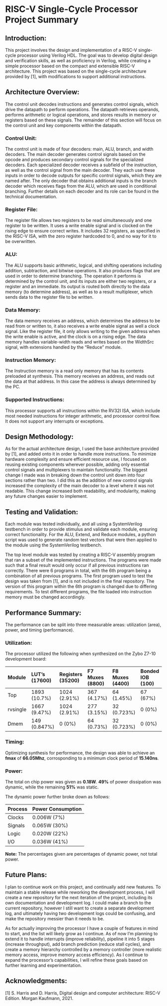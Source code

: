 # **RISC-V Single-Cycle Processor Project Summary**

## **Introduction:**  
This project involves the design and implementation of a RISC-V single-cycle processor using Verilog HDL. The goal was to develop digital design and verification skills, as well as proficiency in Verilog, while creating a simple processor based on the compact and extensible RISC-V architecture. This project was based on the single-cycle architecture provided by \[1\], with modifications to support additional instructions.

## **Architecture Overview:**  
The control unit decodes instructions and generates control signals, which drive the datapath to perform operations. The datapath retrieves operands, performs arithmetic or logical operations, and stores results in memory or registers based on these signals. The remainder of this section will focus on the control unit and key components within the datapath.

### **Control Unit:**  
The control unit is made of four decoders: main, ALU, branch, and width decoders. The main decoder generates control signals based on the opcode and produces secondary control signals for the specialized decoders. Each specialized decoder receives a subfield of the instruction, as well as the control signal from the main decoder. They each use these inputs in order to decode outputs for specific control signals, which they are named after. The only decoder that obtains additional inputs is the branch decoder which receives flags from the ALU, which are used in conditional branching. Further details on each decoder and its role can be found in the technical documentation.

### **Register File:**  
The register file allows two registers to be read simultaneously and one register to be written. It uses a write enable signal and is clocked on the rising edge to ensure correct writes. It includes 32 registers, as specified in the RISC-V ISA, with the zero register hardcoded to 0, and no way for it to be overwritten.

### **ALU:**  
The ALU supports basic arithmetic, logical, and shifting operations including addition, subtraction, and bitwise operations. It also produces flags that are used in order to determine branching. The operation it performs is determined by the control unit, and its inputs are either two registers, or a register and an immediate. Its output is routed both directly to the data memory (to determine address), as well as to a result multiplexer, which sends data to the register file to be written.

### **Data Memory:**  
The data memory receives an address, which determines the address to be read from or written to, it also receives a write enable signal as well a clock signal. Like the register file, it only allows writing to the given address when the write enable is active, and the clock is on a rising edge. The data memory handles variable-width reads and writes based on the WidthSrc signal, with extensions handled by the “Reduce” module.

### **Instruction Memory:**  
The Instruction memory is a read only memory that has its contents preloaded at synthesis. This memory receives an address, and reads out the data at that address. In this case the address is always determined by the PC.

### **Supported Instructions:**  
This processor supports all instructions within the RV32I ISA, which include most needed instructions for integer arithmetic, and processor control flow. It does not support any interrupts or exceptions.

## **Design Methodology:**  
As for the actual architecture design, I used the base architecture provided by \[1\], and added onto it in order to handle more instructions. To minimize hardware complexity and ensure efficient resource use, I focused on reusing existing components wherever possible, adding only essential control signals and multiplexers to maintain functionality. The biggest change I made was in breaking down the control unit down into four sections rather than two. I did this as the addition of new control signals increased the complexity of the main decoder to a level where it was not readable. This change increased both readability, and modularity, making any future changes easier to implement.

## **Testing and Validation:**  
Each module was tested individually, and all using a SystemVerilog testbench in order to provide stimulus and validate each module, ensuring correct functionality. For the ALU, Extend, and Reduce modules, a python script was used to generate random test vectors that were then applied to the module using the SystemVerilog testbench. 

The top level module was tested by creating a RISC-V assembly program that ran a subset of the implemented instructions. The programs were made such that a final result would only occur if all previous instructions ran correctly. There were 6 programs in total, with the 6th program being a combination of all previous programs. The first program used to test the design was taken from \[1\], and is not included in the final repository. The version of this program within the 6th program is changed due to differing requirements. To test different programs, the file loaded into instruction memory must be changed accordingly.

## **Performance Summary:**
The performance can be split into three measurable areas: utilization (area), power, and timing (performance).

### **Utilization:**
The processor utilized the following when synthesized on the Zybo Z7-10 development board:

| Module   | LUT’s (17600) | Registers (35200) | F7 Muxes (8800) | F8 Muxes (4400) | Bonded IOB (100) |
| :----    | :----         | :----             | :----           | :----           | :----            |
| Top      | 1893 (10.7%)  | 1024 (2.91%)      | 367 (4.17%)     | 64 (1.45%)      | 67 (67%)         |
| rvsingle | 1667 (9.47%)  | 1024 (2.91%)      | 277 (3.15%)     | 32 (0.723%)     | 0 (0%)           |
| Dmem     | 149 (0.847%)  | 0 (0%)            | 64 (0.73%)      | 32 (0.723%)     | 0 (0%)           |

### **Timing:**
Optimizing synthesis for performance, the design was able to achieve an **fmax** of **66.05Mhz**, corrosponding to a minimum clock period of **15.140ns**.

### **Power:**
The total on chip power was given as **0.18W**. **49%** of power dissipation was dynamic, while the remaining **51%** was static.

The dynamic power further broke down as follows:

| Process | Power Consumption |
| :---- | :---- |
| Clocks | 0.006W (7%) |
| Signals | 0.065W (30%) |
| Logic | 0.020W (22%) |
| I/O | 0.036W (41%) |

**Note:** The percentages given are percentages of dynamic power, not total power.

## **Future Plans:**  
I plan to continue work on this project, and continually add new features. To maintain a stable release while reworking the development process, I will create a new repository for the next iteration of the project, including its own documentation and development log. I could make a branch to the current repository, however I still want to create a separate development log, and ultimately having two development logs could be confusing, and make the repository messier than it needs to be. 

As for actually improving the processor I have a couple of features in mind to start, and the list will likely grow as I continue. As of now I’m planning to extend it to handle interrupts (improve reliability), pipeline it into 5 stages (increase throughput), add branch prediction (reduce stall cycles), and create a memory hierarchy controlled by a memory controller (more realistic memory access, improve memory access efficiency). As I continue to expand the processor’s capabilities, I will refine these goals based on further learning and experimentation.

## **Acknowledgments:**  
\[1\] S. Harris and D. Harris, Digital design and computer architecture: RISC-V Edition. Morgan Kaufmann, 2021\.
